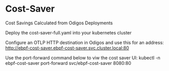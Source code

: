 # Cost-Saver
Cost Savings Calculated from Odigos Deployments

Deploy the cost-saver-full.yaml into your kubernetes cluster

Configure an OTLP HTTP destination in Odigos and use this for an address: 
http://ebpf-cost-saver.ebpf-cost-saver.svc.cluster.local:80

Use the port-forward command below to viw the cost saver UI: 
kubectl -n ebpf-cost-saver port-forward svc/ebpf-cost-saver 8080:80
